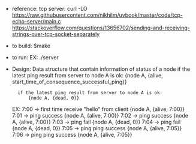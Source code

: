 * reference:
    tcp server:
        curl -LO https://raw.githubusercontent.com/nikhilm/uvbook/master/code/tcp-echo-server/main.c
        https://stackoverflow.com/questions/13656702/sending-and-receiving-strings-over-tcp-socket-separately

* to build:
    $make

* to run:
    EX: ./server

* Design:
    Data structure that contain information of status of a node
        if the latest ping result from server to node A is ok:
            {node A, {alive, start_time_of_consequence_successful_ping}}

        if the latest ping result from server to node A is ok:
            {node A, {dead, 0}}
    EX:
        7:00 -> first time receive "hello" from client
            {node A, {alive, 7:00}}
        7:01 -> ping success
            {node A, {alive, 7:00}}
        7:02 -> ping success
            {node A, {alive, 7:00}}
        7:03 -> ping fail
            {node A, {dead, 0}}
        7:04 -> ping fail
            {node A, {dead, 0}}
        7:05 -> ping ping success
            {node A, {alive, 7:05}}
        7:06 -> ping ping success
            {node A, {alive, 7:05}}
